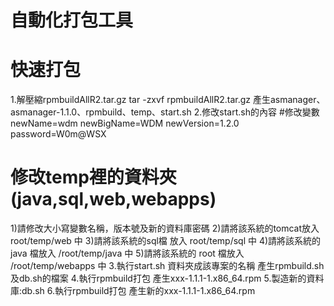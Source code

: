 


# 自動化打包工具

# 快速打包
1.解壓縮rpmbuildAllR2.tar.gz
  tar -zxvf rpmbuildAllR2.tar.gz
產生asmanager、asmanager-1.1.0、rpmbuild、temp、start.sh
2.修改start.sh的內容
  #修改變數
  newName=wdm
  newBigName=WDM
  newVersion=1.2.0
  password=W0m@WSX

  # 修改temp裡的資料夾(java,sql,web,webapps)
  1)請修改大小寫變數名稱，版本號及新的資料庫密碼
  2)請將該系統的tomcat放入root/temp/web 中
  3)請將該系統的sql檔 放入 root/temp/sql 中
  4)請將該系統的java 檔放入 /root/temp/java 中
  5)請將該系統的 root 檔放入 /root/temp/webapps 中
3.執行start.sh
  資料夾成該專案的名稱
  產生rpmbuild.sh及db.sh的檔案
4.執行rpmbuild打包
  產生xxx-1.1.1-1.x86_64.rpm
5.製造新的資料庫:db.sh
6.執行rpmbuild打包
  產生新的xxx-1.1.1-1.x86_64.rpm
  
